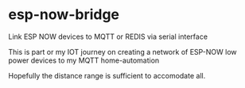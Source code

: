 # esp-now-bridge
Link ESP NOW devices to MQTT or REDIS via serial interface 

This is part or my IOT journey on creating a network of ESP-NOW low power devices to my MQTT home-automation

Hopefully the distance range is sufficient to accomodate all.
